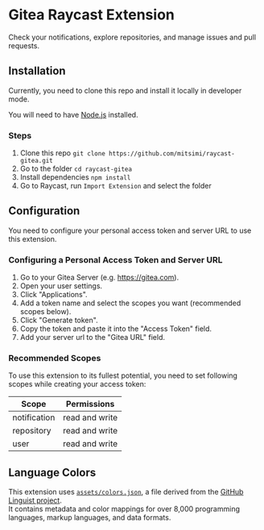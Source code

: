 # Gitea Raycast Extension

Check your notifications, explore repositories, and manage issues and pull requests.

## Installation

Currently, you need to clone this repo and install it locally in developer mode.

You will need to have [Node.js](https://nodejs.org) installed.

### Steps

1. Clone this repo `git clone https://github.com/mitsimi/raycast-gitea.git`
2. Go to the folder `cd raycast-gitea`
3. Install dependencies `npm install`
4. Go to Raycast, run `Import Extension` and select the folder

## Configuration

You need to configure your personal access token and server URL to use this extension.

### Configuring a Personal Access Token and Server URL

1. Go to your Gitea Server (e.g. https://gitea.com).
2. Open your user settings.
3. Click "Applications".
4. Add a token name and select the scopes you want (recommended scopes below).
5. Click "Generate token".
6. Copy the token and paste it into the "Access Token" field.
7. Add your server url to the "Gitea URL" field.

### Recommended Scopes

To use this extension to its fullest potential, you need to set following scopes while creating your access token:

| Scope        | Permissions    |
| ------------ | -------------- |
| notification | read and write |
| repository   | read and write |
| user         | read and write |

## Language Colors

This extension uses [`assets/colors.json`](assets/colors.json), a file derived from the [GitHub Linguist project](https://github.com/github-linguist/linguist).  
It contains metadata and color mappings for over 8,000 programming languages, markup languages, and data formats.
